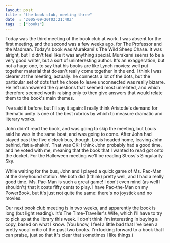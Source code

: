 ```yaml
---
layout: post
title : "the book club, meeting three"
date  : "2005-09-20T03:21:40Z"
tags  : ["books"]
---
```

Today was the third meeting of the book club at work.  I was absent for the first meeting, and the second was a few weeks ago, for The Professor and the Madman.  Today's book was Murakami's The Wild Sheep Chase.  It was alright, but I didn't feel like it was anything special.  Murakami seems to be a very good writer, but a sort of uninteresting author.  It's an exaggeration, but not a huge one, to say that his books are like Lynch movies: well put together material that doesn't really come together in the end.  I think I was clearer at the meeting, actually: he connects a lot of the dots, but the particular set of dots that he chose to leave unconnected was really bizarre.  He left unanswered the questions that seemed most unrelated, and which therefore seemed worth raising only to then give answers that would relate them to the book's main themes.

I've said it before, but I'll say it again: I really think Aristotle's demand for thematic unity is one of the best rubrics by which to measure dramatic and literary works.

John didn't read the book, and was going to skip the meeting, but Louis said he was in the same boat, and was going to come.  After John had stayed past the five o'clock bus, though, Louis headed home, leaving John behind, fist a-shakin'.  That was OK:  I think John probably had a good time, and he voted with me, meaning that the book that I wanted to read got onto the docket.  For the Halloween meeting we'll be reading Stross's Singularity Sky.

While waiting for the bus, John and I played a quick game of Ms. Pac-Man at the Greyhound station.  We both did (I think) pretty well, and I had a really good time.  Ms. Pac-Man is such a great game!  I don't even mind (as well I shouldn't) that it costs fifty cents to play.  I have Pac-the-Man on my PowerBook, but it's just not quite the same: there's no joystick and no movies.

Our next book club meeting is in two weeks, and apparently the book is long (but light reading).  It's The Time-Traveller's Wife, which I'll have to try to pick up at the library this week.  I don't think I'm interesting in buying a copy, based on what I know.  (You know, I feel a little bad that I've been a pretty vocal critic of the past two books.  I'm looking forward to a book that I can praise, just so that it's clear that sometimes I like things.) 
